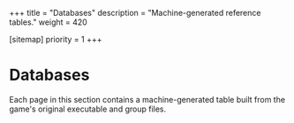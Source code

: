 +++
title = "Databases"
description = "Machine-generated reference tables."
weight = 420

[sitemap]
priority = 1
+++

# Databases

Each page in this section contains a machine-generated table built from the game's original executable and group files.

